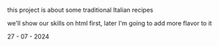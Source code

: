 this project is about some traditional Italian recipes

we'll show our skills on html first, later I'm going to add more flavor to it

27 - 07 - 2024
